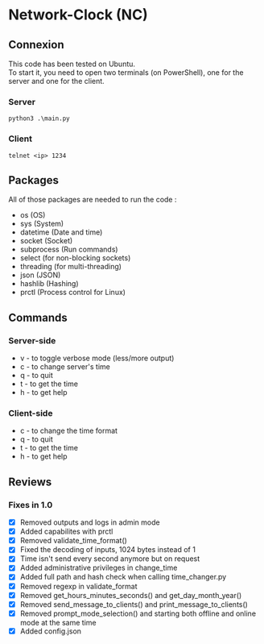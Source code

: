 # Network-Clock (NC)

## Connexion

This code has been tested on Ubuntu. \
To start it, you need to open two terminals (on PowerShell), one for the server and one for the client.

### Server

``python3 .\main.py``

### Client

``telnet <ip> 1234``

## Packages

All of those packages are needed to run the code :
 - os (OS)
 - sys (System)
 - datetime (Date and time)
 - socket (Socket)
 - subprocess (Run commands)
 - select (for non-blocking sockets)
 - threading (for multi-threading)
 - json (JSON)
 - hashlib (Hashing)
 - prctl (Process control for Linux)

## Commands

### Server-side

 - v - to toggle verbose mode (less/more output)
 - c - to change server's time
 - q - to quit
 - t - to get the time
 - h - to get help

### Client-side

- c - to change the time format
- q - to quit
- t - to get the time
- h - to get help

## Reviews

### Fixes in 1.0

- [x] Removed outputs and logs in admin mode
- [x] Added capabilites with prctl
- [x] Removed validate_time_format()
- [x] Fixed the decoding of inputs, 1024 bytes instead of 1
- [x] Time isn't send every second anymore but on request
- [x] Added administrative privileges in change_time
- [x] Added full path and hash check when calling time_changer.py
- [x] Removed regexp in validate_format
- [x] Removed get_hours_minutes_seconds() and get_day_month_year()
- [x] Removed send_message_to_clients() and print_message_to_clients()
- [x] Removed prompt_mode_selection() and starting both offline and online mode at the same time
- [x] Added config.json